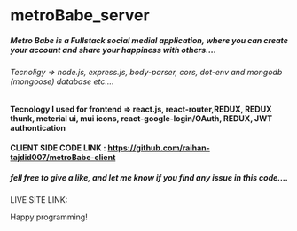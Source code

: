 # metroBabe_server
##### Metro Babe is a Fullstack social medial application, where you can create your account and share your happiness with others....

###### Tecnoligy => node.js, express.js, body-parser, cors, dot-env and mongodb (mongoose) database etc....

#### Tecnology I used for frontend => react.js, react-router,REDUX, REDUX thunk, meterial ui, mui icons, react-google-login/OAuth, REDUX, JWT authontication

#### CLIENT SIDE CODE LINK : https://github.com/raihan-tajdid007/metroBabe-client

##### fell free to give a like, and let me know if you find any issue in this code....

LIVE SITE LINK:

Happy programming!